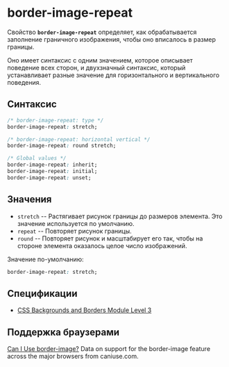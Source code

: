 # border-image-repeat

Свойство **`border-image-repeat`** определяет, как обрабатывается заполнение граничного изображения, чтобы оно вписалось в размер границы.

Оно имеет синтаксис с одним значением, которое описывает поведение всех сторон, и двухзначный синтаксис, который устанавливает разные значение для горизонтального и вертикального поведения.

## Синтаксис

```css
/* border-image-repeat: type */
border-image-repeat: stretch;

/* border-image-repeat: horizontal vertical */
border-image-repeat: round stretch;

/* Global values */
border-image-repeat: inherit;
border-image-repeat: initial;
border-image-repeat: unset;
```

## Значения

- `stretch` -- Растягивает рисунок границы до размеров элемента. Это значение используется по умолчанию.
- `repeat` -- Повторяет рисунок границы.
- `round` -- Повторяет рисунок и масштабирует его так, чтобы на стороне элемента оказалось целое число изображений.

Значение по-умолчанию:

```css
border-image-repeat: stretch;
```

## Спецификации

- [CSS Backgrounds and Borders Module Level 3](https://drafts.csswg.org/css-backgrounds-3/#border-image-repeat)

## Поддержка браузерами

<p class="ciu_embed" data-feature="border-image" data-periods="future_1,current,past_1,past_2">
  <a href="http://caniuse.com/#feat=border-image">Can I Use border-image?</a> Data on support for the border-image feature across the major browsers from caniuse.com.
</p>
